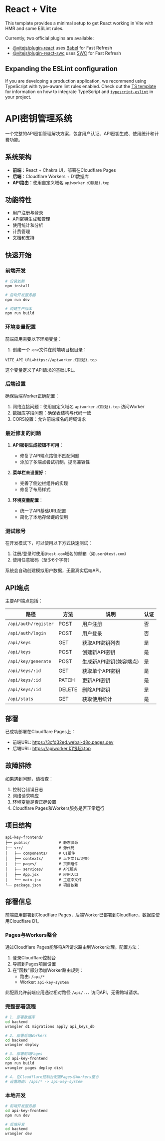 # React + Vite

This template provides a minimal setup to get React working in Vite with HMR and some ESLint rules.

Currently, two official plugins are available:

- [@vitejs/plugin-react](https://github.com/vitejs/vite-plugin-react/blob/main/packages/plugin-react) uses [Babel](https://babeljs.io/) for Fast Refresh
- [@vitejs/plugin-react-swc](https://github.com/vitejs/vite-plugin-react/blob/main/packages/plugin-react-swc) uses [SWC](https://swc.rs/) for Fast Refresh

## Expanding the ESLint configuration

If you are developing a production application, we recommend using TypeScript with type-aware lint rules enabled. Check out the [TS template](https://github.com/vitejs/vite/tree/main/packages/create-vite/template-react-ts) for information on how to integrate TypeScript and [`typescript-eslint`](https://typescript-eslint.io) in your project.

# API密钥管理系统

一个完整的API密钥管理解决方案，包含用户认证、API密钥生成、使用统计和计费功能。

## 系统架构

- **前端**：React + Chakra UI，部署在Cloudflare Pages
- **后端**：Cloudflare Workers + D1数据库
- **API路由**：使用自定义域名 `apiworker.幻银超i.top`

## 功能特性

- 用户注册与登录
- API密钥生成和管理
- 使用统计和分析
- 计费管理
- 文档和支持

## 快速开始

### 前端开发

```bash
# 安装依赖
npm install

# 启动开发服务器
npm run dev

# 构建生产版本
npm run build
```

### 环境变量配置

前端应用需要以下环境变量：

1. 创建一个`.env`文件在前端项目根目录：

```
VITE_API_URL=https://apiworker.幻银超i.top
```

这个变量定义了API请求的基础URL。

### 后端设置

确保后端Worker正确配置：

1. 网络连接问题：使用自定义域名 `apiworker.幻银超i.top` 访问Worker
2. 数据库字段问题：确保表结构与代码一致
3. CORS设置：允许前端域名的跨域请求

### 最近修复的问题

1. **API密钥生成按钮不可用**：
   - 修复了API端点路径不匹配问题
   - 添加了多端点尝试机制，提高兼容性

2. **菜单栏未设置好**：
   - 完善了侧边栏组件的实现
   - 修复了布局样式

3. **环境变量配置**：
   - 统一了API基础URL配置
   - 简化了本地存储键的使用

### 测试账号

在开发模式下，可以使用以下方式快速测试：

1. 注册/登录时使用`@test.com`域名的邮箱（如`user@test.com`）
2. 使用任意密码（至少6个字符）

系统会自动创建模拟用户数据，无需真实后端API。

## API端点

主要API端点包括：

| 路径 | 方法 | 说明 | 认证 |
|------|------|------|------|
| `/api/auth/register` | POST | 用户注册 | 否 |
| `/api/auth/login` | POST | 用户登录 | 否 |
| `/api/keys` | GET | 获取API密钥列表 | 是 |
| `/api/keys` | POST | 创建新API密钥 | 是 |
| `/api/key/generate` | POST | 生成新API密钥(兼容端点) | 是 |
| `/api/keys/:id` | GET | 获取单个API密钥 | 是 |
| `/api/keys/:id` | PATCH | 更新API密钥 | 是 |
| `/api/keys/:id` | DELETE | 删除API密钥 | 是 |
| `/api/stats` | GET | 获取使用统计 | 是 |

## 部署

已成功部署在Cloudflare Pages上：
- 前端URL: https://3cfd32ed.webai-d8o.pages.dev
- 后端URL: https://apiworker.幻银超i.top

## 故障排除

如果遇到问题，请检查：

1. 控制台错误日志
2. 网络请求响应
3. 环境变量是否正确设置
4. Cloudflare Pages和Workers服务是否正常运行

## 项目结构

```
api-key-frontend/
├── public/             # 静态资源
├── src/                # 源代码
│   ├── components/     # UI组件
│   ├── contexts/       # 上下文(认证等)
│   ├── pages/          # 页面组件
│   ├── services/       # API服务
│   ├── App.jsx         # 应用入口
│   └── main.jsx        # 主渲染文件
└── package.json        # 项目依赖
```

## 部署信息

前端应用部署到Cloudflare Pages，后端Worker已部署到Cloudflare，数据库使用Cloudflare D1。

### Pages与Workers整合

通过Cloudflare Pages能够将API请求路由到Worker处理。配置方法：

1. 登录Cloudflare控制台
2. 导航到Pages项目设置
3. 在"函数"部分添加Worker路由规则：
   - 路由: `/api/*`
   - Worker: `api-key-system`

此配置允许前端应用通过相对路径 `/api/...` 访问API，无需跨域请求。

### 完整部署流程

```bash
# 1. 部署数据库
cd backend
wrangler d1 migrations apply api_keys_db

# 2. 部署后端Workers
cd backend
wrangler deploy

# 3. 部署前端Pages
cd api-key-frontend
npm run build
wrangler pages deploy dist

# 4. 在Cloudflare控制台配置Pages与Workers整合
# 设置路由: /api/* -> api-key-system
```

### 本地开发

```bash
# 前端开发服务器
cd api-key-frontend
npm run dev

# 后端开发
cd backend
wrangler dev
```

